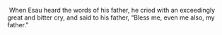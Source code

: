  When Esau heard the words of his father, he cried with an exceedingly great and bitter cry, and said to his father, “Bless me, even me also, my father.”